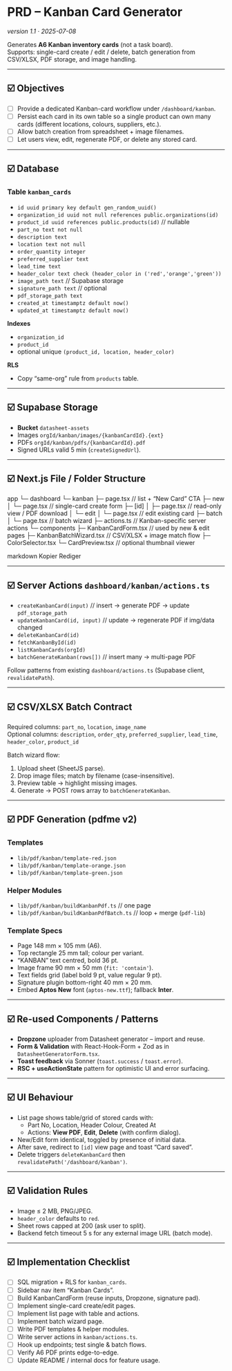 # PRD – **Kanban Card Generator**  
_version 1.1 · 2025-07-08_

Generates **A6 Kanban inventory cards** (not a task board).  
Supports: single-card create / edit / delete, batch generation from CSV/XLSX, PDF storage, and image handling.

---

## ☑️ Objectives
- [ ] Provide a dedicated Kanban-card workflow under `/dashboard/kanban`.
- [ ] Persist each card in its own table so a single product can own many cards (different locations, colours, suppliers, etc.).
- [ ] Allow batch creation from spreadsheet + image filenames.
- [ ] Let users view, edit, regenerate PDF, or delete any stored card.

---

## ☑️ Database

### Table `kanban_cards`
- `id uuid primary key default gen_random_uuid()`
- `organization_id uuid not null references public.organizations(id)`
- `product_id uuid references public.products(id)`  // nullable
- `part_no text not null`
- `description text`
- `location text not null`
- `order_quantity integer`
- `preferred_supplier text`
- `lead_time text`
- `header_color text check (header_color in ('red','orange','green'))`
- `image_path text`          // Supabase storage
- `signature_path text`      // optional
- `pdf_storage_path text`
- `created_at timestamptz default now()`
- `updated_at timestamptz default now()`

**Indexes**
- `organization_id`
- `product_id`
- optional unique `(product_id, location, header_color)`

**RLS**
- Copy “same-org” rule from `products` table.

---

## ☑️ Supabase Storage
- **Bucket** `datasheet-assets`
- Images  `orgId/kanban/images/{kanbanCardId}.{ext}`
- PDFs    `orgId/kanban/pdfs/{kanbanCardId}.pdf`
- Signed URLs valid 5 min (`createSignedUrl`).

---

## ☑️ Next.js File / Folder Structure

app
└─ dashboard
└─ kanban
├─ page.tsx // list + “New Card” CTA
├─ new
│ └─ page.tsx // single-card create form
├─ [id]
│ ├─ page.tsx // read-only view / PDF download
│ └─ edit
│ └─ page.tsx // edit existing card
├─ batch
│ └─ page.tsx // batch wizard
├─ actions.ts // Kanban-specific server actions
└─ components
├─ KanbanCardForm.tsx // used by new & edit pages
├─ KanbanBatchWizard.tsx // CSV/XLSX + image match flow
├─ ColorSelector.tsx
└─ CardPreview.tsx // optional thumbnail viewer

markdown
Kopier
Rediger

---

## ☑️ Server Actions `dashboard/kanban/actions.ts`
- `createKanbanCard(input)`      // insert → generate PDF → update `pdf_storage_path`
- `updateKanbanCard(id, input)`  // update → regenerate PDF if img/data changed
- `deleteKanbanCard(id)`
- `fetchKanbanById(id)`
- `listKanbanCards(orgId)`
- `batchGenerateKanban(rows[])`  // insert many → multi-page PDF

Follow patterns from existing `dashboard/actions.ts` (Supabase client, `revalidatePath`).

---

## ☑️ CSV/XLSX Batch Contract
Required columns: `part_no`, `location`, `image_name`  
Optional columns: `description`, `order_qty`, `preferred_supplier`, `lead_time`, `header_color`, `product_id`

Batch wizard flow:
1. Upload sheet (SheetJS parse).
2. Drop image files; match by filename (case-insensitive).
3. Preview table → highlight missing images.
4. Generate → POST rows array to `batchGenerateKanban`.

---

## ☑️ PDF Generation (pdfme v2)

### Templates
- `lib/pdf/kanban/template-red.json`
- `lib/pdf/kanban/template-orange.json`
- `lib/pdf/kanban/template-green.json`

### Helper Modules
- `lib/pdf/kanban/buildKanbanPdf.ts`      // one page
- `lib/pdf/kanban/buildKanbanPdfBatch.ts` // loop + merge (`pdf-lib`)

### Template Specs
- Page 148 mm × 105 mm (A6).
- Top rectangle 25 mm tall; colour per variant.
- “KANBAN” text centred, bold 36 pt.
- Image frame 90 mm × 50 mm (`fit: 'contain'`).
- Text fields grid (label bold 9 pt, value regular 9 pt).
- Signature plugin bottom-right 40 mm × 20 mm.
- Embed **Aptos New** font (`aptos-new.ttf`); fallback **Inter**.

---

## ☑️ Re-used Components / Patterns
- **Dropzone** uploader from Datasheet generator – import and reuse.
- **Form & Validation** with React-Hook-Form + Zod as in `DatasheetGeneratorForm.tsx`.
- **Toast feedback** via Sonner (`toast.success` / `toast.error`).
- **RSC + useActionState** pattern for optimistic UI and error surfacing.

---

## ☑️ UI Behaviour
- List page shows table/grid of stored cards with:
  - Part No, Location, Header Colour, Created At
  - Actions: **View PDF**, **Edit**, **Delete** (with confirm dialog).
- New/Edit form identical, toggled by presence of initial data.
- After save, redirect to `[id]` view page and toast “Card saved”.
- Delete triggers `deleteKanbanCard` then `revalidatePath('/dashboard/kanban')`.

---

## ☑️ Validation Rules
- Image ≤ 2 MB, PNG/JPEG.
- `header_color` defaults to `red`.
- Sheet rows capped at 200 (ask user to split).
- Backend fetch timeout 5 s for any external image URL (batch mode).

---

## ☑️ Implementation Checklist
- [ ] SQL migration + RLS for `kanban_cards`.
- [ ] Sidebar nav item “Kanban Cards”.
- [ ] Build KanbanCardForm (reuse inputs, Dropzone, signature pad).
- [ ] Implement single-card create/edit pages.
- [ ] Implement list page with table and actions.
- [ ] Implement batch wizard page.
- [ ] Write PDF templates & helper modules.
- [ ] Write server actions in `kanban/actions.ts`.
- [ ] Hook up endpoints; test single & batch flows.
- [ ] Verify A6 PDF prints edge-to-edge.
- [ ] Update README / internal docs for feature usage.